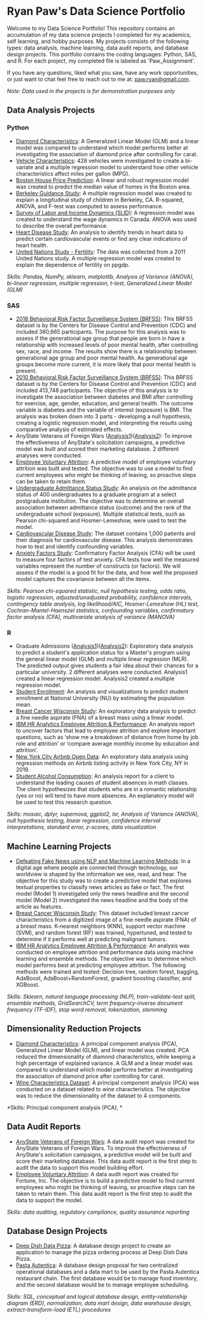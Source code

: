 # Ryan Paw's Data Science Portfolio
Welcome to my Data Science Portfolio! This repository contains an accumulation of my data science projects I completed for my academics, self learning, and hobby purposes. My projects consists of the following types: data analysis, machine learning, data audit reports, and database design projects. This portfolio contains the coding languages: Python, SAS, and R. For each project, my completed file is labeled as 'Paw_Assignment'. 

If you have any questions, liked what you saw, have any work opportunities, or just want to chat feel free to reach out to me at: paw.ryan@gmail.com. 

*Note: Data used in the projects is for demonstration purposes only*

## Data Analysis Projects 

### Python
- [Diamond Characteristics](https://github.com/paw-ryan/DataScience-Portfolio/tree/main/Diamond%20Characteristics/General%20Linear%20Model%20(GLM)%20and%20Linear%20Model): A Generalized Linear Model (GLM) and a linear model was compared to understand which model performs better at investigating the association of diamond price after controlling for carat.
- [Vehicle Characteristics](https://github.com/paw-ryan/DataScience-Portfolio/tree/main/Vehicle%20Characteristics): 428 vehicles were investigated to create a bi-variate and a multiple regression model to understand how other vehicle characteristics affect miles per gallon (MPG).
- [Boston House Price Prediction](https://github.com/paw-ryan/DataScience-Portfolio/tree/main/Boston%20House%20Price%20Prediction): A linear and robust regression model was created to predict the median value of homes in the Boston area. 
- [Berkeley Guidance Study](https://github.com/paw-ryan/DataScience-Portfolio/tree/main/Berkeley%20Guidance%20Study): A multiple regression model was created to explain a longitudinal study of children in Berkeley, CA. R-squared, ANOVA, and F-test was computed to assess performance. 
- [Survey of Labor and Income Dynamics (SLID)](https://github.com/paw-ryan/DataScience-Portfolio/tree/main/Survey%20of%20Labour%20and%20Income%20Dynamics%20(SLID)): A regression model was created to understand the wage dynamics in Canada. ANOVA was used to describe the overall performance. 
- [Heart Disease Study](https://github.com/paw-ryan/DataScience-Portfolio/tree/main/Heart%20Disease%20Study): An analysis to identify trends in heart data to predict certain cardiovascular events or find any clear indications of heart health.
- [United Nations Study - Fertility](https://github.com/paw-ryan/DataScience-Portfolio/tree/main/United%20Nations%20Study%20-%20Fertility): The data was collected from a 2011 United Nations study. A multiple regression model was created to explain the dependence of fertility on ppgdp.

*Skills: Pandas, NumPy, sklearn, matplotlib, Analysis of Variance (ANOVA), bi-linear regression, multiple regression, t-test, Generalized Linear Model (GLM)*

### SAS
- [2018 Behavioral Risk Factor Surveillance System (BRFSS)](https://github.com/paw-ryan/DataScience-Portfolio/tree/main/2018%20Behavioral%20Risk%20Factor%20Surveillance%20System%20(BRFSS)): This BRFSS dataset is by the Centers for Disease Control and Prevention (CDC) and included 360,665 participants. The purpose for this analysis was to assess if the generational age group that people are born in have a relationship with increased levels of poor mental health, after controlling sex, race, and income. The results show there is a relationship between generational age group and poor mental health. As generational age groups become more current, it is more likely that poor mental health is present. 
- [2010 Behavioral Risk Factor Surveillance System (BRFSS)](https://github.com/paw-ryan/DataScience-Portfolio/tree/main/2010%20Behavioral%20Risk%20Factor%20Surveillance%20System%20(BRFSS)): This BRFSS dataset is by the Centers for Disease Control and Prevention (CDC) and included 413,748 participants. The objective of this analysis is to investigate the association between diabetes and BMI after controlling for exercise, age, gender, education, and general health. The outcome variable is diabetes and the variable of interest (exposure) is BMI. The analysis was broken down into 3 parts - developing a null hypothesis, creating a logistic regression model, and interpreting the results using comparative analysis of estimated effects.
- AnyState Veterans of Foreign Wars ([Analysis1](https://github.com/paw-ryan/DataScience-Portfolio/tree/main/AnyState%20Veterans%20of%20Foreign%20Wars/Analysis1))([Analysis2](https://github.com/paw-ryan/DataScience-Portfolio/tree/main/AnyState%20Veterans%20of%20Foreign%20Wars/Analysis2)): To improve the effectiveness of AnyState's solicitation campaigns, a predictive model was built and scored their marketing database. 2 different analyses were conducted.
- [Employee Voluntary Attrition](https://github.com/paw-ryan/DataScience-Portfolio/tree/main/Employee%20Voluntary%20Attrition/Analysis): A predictive model of employee voluntary attrition was built and tested. The objective was to use a model to find current employees who might be thinking of leaving, so proactive steps can be taken to retain them. 
- [Undergraduate Admittance Status Study](https://github.com/paw-ryan/DataScience-Portfolio/tree/main/Undergraduate%20Admittance%20Status%20Study): An analysis on the admittance status of 400 undergraduates to a graduate program at a select postgraduate institution. The objective was to determine an overall association between admittance status (outcome) and the rank of the undergraduate school (exposure). Multiple statistical tests, such as Pearson chi-squared and Hosmer-Lemeshow, were used to test the model.  
- [Cardiovascular Disease Study](https://github.com/paw-ryan/DataScience-Portfolio/tree/main/Cardiovascular%20Disease%20Study): The dataset contains 1,000 patients and their diagnosis for cardiovascular disease. This analysis demonstrates how to test and identify confounding variables.
- [Anxiety Factors Study](https://github.com/paw-ryan/DataScience-Portfolio/tree/main/Anxiety%20Factors%20Study): Confirmatory Factor Analysis (CFA) will be used to measure four factors of test anxiety. CFA tests how well the measured variables represent the number of constructs (or factors). We will assess if the model is a good fit for the data, and how well the proposed model captures the covariance between all the items.

*Skills: Pearson chi-squared statistic, null hypothesis testing, odds ratio, logistic regression, adjusted/unadjusted probability, confidence intervals, contingency table analysis, log likelihood/AIC, Hosmer-Lemeshow (HL) test, Cochran-Mantel-Haenszel statistics, confounding variables, confirmatory factor analysis (CFA), multivariate analysis of variance (MANOVA)*

### R
- Graduate Admissions ([Analysis1](https://github.com/paw-ryan/DataScience-Portfolio/tree/main/Graduate%20Admissions/Analysis1))([Analysis2](https://github.com/paw-ryan/DataScience-Portfolio/tree/main/Graduate%20Admissions/Analysis2)): Exploratory data analysis to predict a student's application status for a Master's program using the general linear model (GLM) and multiple linear regression (MLR). The predicted output gives students a fair idea about their chances for a particular university. 2 different analyses were conducted. Analysis1 created a linear regression model. Analysis2 created a multiple regression model. 
- [Student Enrollment](https://github.com/paw-ryan/DataScience-Portfolio/tree/main/Student%20Enrollment): An analysis and visualizations to predict student enrollment at National University (NU) by estimating the population mean.  
- [Breast Cancer Wisconsin Study](https://github.com/paw-ryan/DataScience-Portfolio/tree/main/Breast%20Cancer%20Wisconsin%20-%20R): An exploratory data analysis to predict a fine needle aspirate (FNA) of a breast mass using a linear model. 
- [IBM HR Analytics Employee Attrition & Performance](https://github.com/paw-ryan/DataScience-Portfolio/tree/main/IBM%20HR%20Analytics%20Employee%20Attrition%20%26%20Performance%20-%20R): An analysis report to uncover factors that lead to employee attrition and explore important questions, such as ‘show me a breakdown of distance from home by job role and attrition’ or ‘compare average monthly income by education and attrition’.
- [New York City Airbnb Open Data](https://github.com/paw-ryan/DataScience-Portfolio/tree/main/New%20York%20City%20Airbnb%20Open%20Data): An exploratory data analysis using regression methods on Airbnb listing activity in New York City, NY in 2019.
- [Student Alcohol Consumption](https://github.com/paw-ryan/DataScience-Portfolio/tree/main/Student%20Alcohol%20Consumption): An analysis report for a client to understand the leading causes of student absences in math classes. The client hypothesizes that students who are in a romantic relationship (yes or no) will tend to have more absences. An explanatory model will be used to test this research question.

*Skills: mosaic, dplyr, supernova, ggplot2, lsr, Analysis of Variance (ANOVA), null hypothesis testing, linear regression, confidence interval interpretations, standard error,  z-scores, data visualization*

## Machine Learning Projects
- [Defeating Fake News using NLP and Machine Learning Methods](https://github.com/paw-ryan/DataScience-Portfolio/tree/main/Defeating%20Fake%20News%20using%20NLP%20and%20Machine%20Learning%20Methods): In a digital age where people are connected through technology, our worldview is shaped by the information we see, read, and hear. The objective for this study was to create a predictive model that explores textual properties to classify news articles as fake or fact. The first model (Model 1) investigated only the news headline and the second model (Model 2) investigated the news headline and the body of the article as features. 
- [Breast Cancer Wisconsin Study](https://github.com/paw-ryan/DataScience-Portfolio/tree/main/Breast%20Cancer%20Wisconsin%20-%20Python): This dataset included breast cancer characteristics from a digitized image of a fine needle aspirate (FNA) of a breast mass. K-nearest neighbors (KNN), support vector machine (SVM), and random forest (RF) was trained, hypertuned, and tested to determine if it performs well at predicting malignant tumors.
- [IBM HR Analytics Employee Attrition & Performance](https://github.com/paw-ryan/DataScience-Portfolio/tree/main/IBM%20HR%20Analytics%20Employee%20-%20Python): An analysis was conducted on employee attrition and performance data using machine learning and ensemble methods. The objective was to determine which model performs best at predicting employee attrition. The following methods were trained and tested: Decision tree, random forest, bagging, AdaBoost, AdaBoost+RandomForest, gradient boosting classifier, and XGBoost. 

*Skills: Sklearn, natural language processing (NLP), train-validate-test split, ensemble methods, GridSearchCV, term frequency-inverse document frequency (TF-IDF), stop word removal, tokenization, stemming*

## Dimensionality Reduction Projects
- [Diamond Characteristics](https://github.com/paw-ryan/DataScience-Portfolio/tree/main/Diamond%20Characteristics/Principal%20Component%20Analysis%20(PCA)): A principal component analysis (PCA), Generalized Linear Model (GLM), and linear model was created. PCA reduced the dimensionality of diamond characteristics, while keeping a high percentage of explained variance. A GLM and a linear model was compared to understand which model performs better at investigating the association of diamond price after controlling for carat.
- [Wine Characteristics Dataset](https://github.com/paw-ryan/DataScience-Portfolio/tree/main/Wine%20Characteristics%20Dataset): A principal component analysis (PCA) was conducted on a dataset related to wine characteristics. The objective was to reduce the dimensionality of the dataset to 4 components. 

*Skills: Principal component analysis (PCA), *

## Data Audit Reports
- [AnyState Veterans of Foreign Wars](https://github.com/paw-ryan/DataScience-Portfolio/tree/main/AnyState%20Veterans%20of%20Foreign%20Wars/Data%20Audit%20Report): A data audit report was created for AnyState Veterans of Foreign Wars. To improve the effectiveness of AnyState's solicitation campaigns, a predictive model will be built and score their marketing database. This data audit report is the first step to audit the data to support this model building effort. 
- [Employee Voluntary Attrition](https://github.com/paw-ryan/DataScience-Portfolio/tree/main/Employee%20Voluntary%20Attrition/Data%20Audit%20Report): A data audit report was created for Fortune, Inc. The objective is to build a predictive model to find current employees who might be thinking of leaving, so proactive steps can be taken to retain them. This data audit report is the first step to audit the data to support the model.

*Skills: data auditing, regulatory compliance, quality assurance reporting*

## Database Design Projects
- [Deep Dish Data Pizza](https://github.com/paw-ryan/DataScience-Portfolio/tree/main/Deep%20Dish%20Data%20Pizza): A database design project to create an application to manage the pizza ordering process at Deep Dish Data Pizza.
- [Pasta Autentica](https://github.com/paw-ryan/DataScience-Portfolio/tree/main/Pasta%20Autentica): A database design proposal for two centralized operational databases and a data mart to be used by the Pasta Autentica restaurant chain. The first database would be to manage food inventory, and the second database would be to manage employee scheduling.

*Skills: SQL, conceptual and logical database design, entity-relationship diagram (ERD), normalization, data mart design, data warehouse design, extract-transform-load (ETL) procedures*
